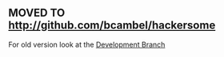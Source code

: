 
## MOVED TO http://github.com/bcambel/hackersome

For old version look at the [Development Branch](https://github.com/bcambel/pythonhackers/tree/development)

